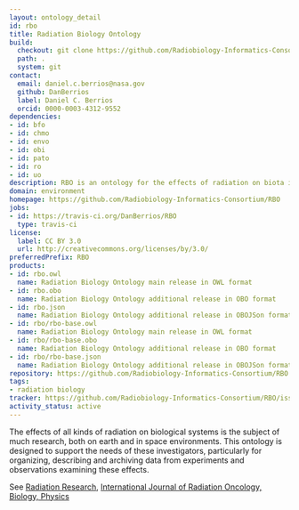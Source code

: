 ```yaml
---
layout: ontology_detail
id: rbo
title: Radiation Biology Ontology
build:
  checkout: git clone https://github.com/Radiobiology-Informatics-Consortium/RBO.git
  path: .
  system: git
contact:
  email: daniel.c.berrios@nasa.gov
  github: DanBerrios
  label: Daniel C. Berrios
  orcid: 0000-0003-4312-9552
dependencies:
- id: bfo
- id: chmo
- id: envo
- id: obi
- id: pato
- id: ro
- id: uo
description: RBO is an ontology for the effects of radiation on biota in terrestrial and space environments.
domain: environment
homepage: https://github.com/Radiobiology-Informatics-Consortium/RBO
jobs:
- id: https://travis-ci.org/DanBerrios/RBO
  type: travis-ci
license:
  label: CC BY 3.0
  url: http://creativecommons.org/licenses/by/3.0/
preferredPrefix: RBO
products:
- id: rbo.owl
  name: Radiation Biology Ontology main release in OWL format
- id: rbo.obo
  name: Radiation Biology Ontology additional release in OBO format
- id: rbo.json
  name: Radiation Biology Ontology additional release in OBOJSon format
- id: rbo/rbo-base.owl
  name: Radiation Biology Ontology main release in OWL format
- id: rbo/rbo-base.obo
  name: Radiation Biology Ontology additional release in OBO format
- id: rbo/rbo-base.json
  name: Radiation Biology Ontology additional release in OBOJSon format
repository: https://github.com/Radiobiology-Informatics-Consortium/RBO
tags:
- radiation biology
tracker: https://github.com/Radiobiology-Informatics-Consortium/RBO/issues
activity_status: active
---
```


The effects of all kinds of radiation on biological systems is the subject of much research, both on earth and in space environments.  This ontology is designed to support the needs of these investigators, particularly for organizing, describing and archiving data from experiments and observations examining these effects.  

See [Radiation Research](https://meridian.allenpress.com/radiation-research), [International Journal of Radiation Oncology, Biology, Physics](https://www.redjournal.org/) 

